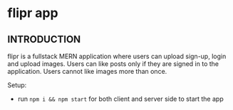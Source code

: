 # flipr app



## INTRODUCTION

flipr is a fullstack MERN application where users can upload sign-up, login and upload images.
Users can like posts only if they are signed in to the application.
Users cannot like images more than once.

Setup:
- run ```npm i && npm start``` for both client and server side to start the app
